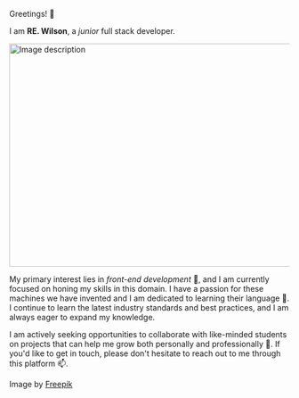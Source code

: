 Greetings! 👋

 I am <strong>RE. Wilson</strong>, a *junior* full stack developer.

<img src="https://i.ibb.co/HCXk5QB/10276612-4421964.jpg" alt="Image description" width="600" height="400">


My primary interest lies in *front-end development* 👀, and I am currently focused on honing my skills in this domain. I have a passion for these machines we have invented and I am dedicated to learning their language 🌱. I  continue to learn the latest industry standards and best practices, and I am always eager to expand my knowledge.

I am actively seeking opportunities to collaborate with like-minded students on projects that can help me grow both personally and professionally 💞️. If you'd like to get in touch, please don't hesitate to reach out to me through this platform 📫.
<!---
RW2023/RW2023 is a ✨ special ✨ repository because its `README.md` (this file) appears on your GitHub profile.
You can click the Preview link to take a look at your changes.
--->

Image by <a href="https://www.freepik.com/free-vector/new-app-development-desktop_10276612.htm#query=developer&position=33&from_view=search&track=sph">Freepik</a>